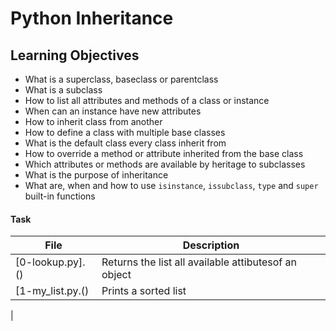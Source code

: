 # Python Inheritance

## Learning Objectives
* What is a superclass, baseclass or parentclass
* What is a subclass
* How to list all attributes and methods of a class or instance
* When can an instance have new attributes
* How to inherit class from another
* How to define a class with multiple base classes
* What is the default class every class inherit from
* How to override a method or attribute inherited from the base class
* Which attributes or methods are available by heritage to subclasses
* What is the purpose of inheritance
* What are, when and how to use ```isinstance```, ```issubclass```, ```type``` and ```super``` built-in functions


#### Task
| File          | Description|
| ------------- | -----------|
| [0-lookup.py].() | Returns the list all available attibutesof an object |
| [1-my_list.py.() | Prints a sorted list |
|